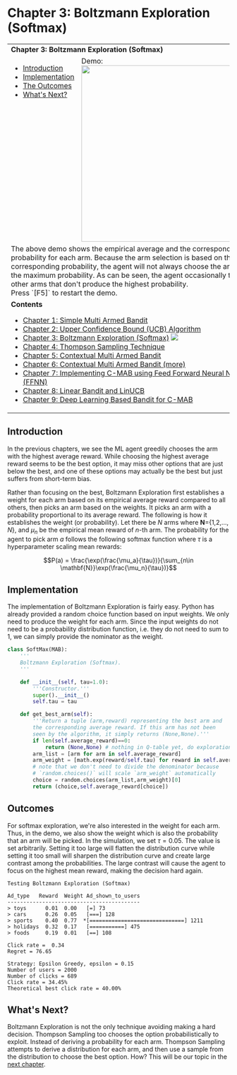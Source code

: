 # Chapter 3: Boltzmann Exploration (Softmax)

<table>
<tr><td colspan="2"><b>
Chapter 3: Boltzmann Exploration (Softmax)
</b></td></tr>
<tr>
<td valign="top">
    <ul>
        <li><a href=#intro>Introduction</a></li>
        <li><a href=#codes>Implementation</a></li>
        <li><a href=#outcomes>The Outcomes</a></li>
        <li><a href=#next>What's Next?</a></li>
    </ul>
</td>
<td>
  Demo:<br>
  <img src="https://user-images.githubusercontent.com/51439829/202054960-388c0b4d-ec34-4c49-a3e1-0f3774e79c7b.gif" width="400">
</td>
<tr><td colspan="2">
The above demo shows the empirical average and the corresponding probability for each arm. Because the arm selection is based on the corresponding probability, the agent will not always choose the arm with the maximum probability. As can be seen, the agent occasionally tries other arms that don't produce the highest probability.
<br>
Press `[F5]` to restart the demo.
</td>
<tr><td colspan="2">
<b>Contents</b><br>
<ul>
<li><a href="https://github.com/cfoh/Multi-Armed-Bandit-Example">Chapter 1: Simple Multi Armed Bandit</a></li>
<li><a href="https://github.com/cfoh/Multi-Armed-Bandit-Example/tree/main/ucb">Chapter 2: Upper Confidence Bound (UCB) Algorithm</a></li>
<li><a href="https://github.com/cfoh/Multi-Armed-Bandit-Example/tree/main/smax">Chapter 3: Boltzmann Exploration (Softmax)</a>&nbsp;<img src="https://img.shields.io/badge/This-Chapter-blue"></li>
<li><a href="https://github.com/cfoh/Multi-Armed-Bandit-Example/tree/main/ts">Chapter 4: Thompson Sampling Technique</a></li>
<li><a href="https://github.com/cfoh/Multi-Armed-Bandit-Example/tree/main/cmab">Chapter 5: Contextual Multi Armed Bandit</a></li>
<li><a href="https://github.com/cfoh/Multi-Armed-Bandit-Example/tree/main/cmab2">Chapter 6: Contextual Multi Armed Bandit (more)</a></li>
<li><a href="https://github.com/cfoh/Multi-Armed-Bandit-Example/tree/main/ffnn">Chapter 7: Implementing C-MAB using Feed Forward Neural Network (FFNN)</a></li>
<li><a href="https://github.com/cfoh/Multi-Armed-Bandit-Example/tree/main/linucb">Chapter 8: Linear Bandit and LinUCB</a></li>
<li><a href="https://github.com/cfoh/Multi-Armed-Bandit-Example/tree/main/ffnn2">Chapter 9: Deep Learning Based Bandit for C-MAB</a></li>
</ul>
</td></tr>
</table>

## Introduction<a name=intro></a>

In the previous chapters, we see the ML agent greedily chooses the arm with the highest average reward. While choosing the highest average reward seems to be the best option, it may miss other options that are just below the best, and one of these options may actually be the best but just suffers from short-term bias.

Rather than focusing on the best, Boltzmann Exploration first establishes a weight for each arm based on its empirical average reward compared to all others, then picks an arm based on the weights. It picks an arm with a probability proportional to its average reward. The following is how it establishes the weight (or probability). Let there be $N$ arms where $\mathbf{N}$={1,2,..., $N$}, and $\mu_n$ be the empirical mean reward of $n$-th arm. The probability for the agent to pick arm $a$ follows the following softmax function where $\tau$ is a hyperparameter scaling mean rewards:

$$P(a) = \frac{\exp(\frac{\mu_a}{\tau})}{\sum_{n\in \mathbf{N}}\exp(\frac{\mu_n}{\tau})}$$

## Implementation<a name=codes></a>

The implementation of Boltzmann Exploration is fairly easy. Python has already provided a random choice function based on input weights. We only need to produce the weight for each arm. Since the input weights do not need to be a probability distribution function, i.e. they do not need to sum to 1, we can simply provide the nominator as the weight.

```python
class SoftMax(MAB):
    '''
    Boltzmann Exploration (Softmax).
    '''

    def __init__(self, tau=1.0):
        '''Constructor.'''
        super().__init__()
        self.tau = tau

    def get_best_arm(self):
        '''Return a tuple (arm,reward) representing the best arm and
        the corresponding average reward. If this arm has not been 
        seen by the algorithm, it simply returns (None,None).'''
        if len(self.average_reward)==0: 
            return (None,None) # nothing in Q-table yet, do exploration
        arm_list = [arm for arm in self.average_reward]
        arm_weight = [math.exp(reward/self.tau) for reward in self.average_reward.values()]
        # note that we don't need to divide the denominator because 
        # `random.choices()` will scale `arm_weight` automatically
        choice = random.choices(arm_list,arm_weight)[0]
        return (choice,self.average_reward[choice])
```

## Outcomes<a name=outcomes></a>

For softmax exploration, we're also interested in the weight for each arm. Thus, in the demo, we also show the weight which is also the probability that an arm will be picked. In the simulation, we set $\tau=0.05$. The value is set arbitrarily. Setting it too large will flatten the distribution curve while setting it too small will sharpen the distribution curve and create large contrast among the probabilities. The large contrast will cause the agent to focus on the highest mean reward, making the decision hard again.

```console
Testing Boltzmann Exploration (Softmax)

Ad_type   Reward  Weight Ad_shown_to_users
------------------------------------------
> toys      0.01  0.00   [=] 73
> cars      0.26  0.05   [===] 128
> sports    0.40  0.77  *[==============================] 1211
> holidays  0.32  0.17   [===========] 475
> foods     0.19  0.01   [==] 108

Click rate =  0.34
Regret = 76.65

Strategy: Epsilon Greedy, epsilon = 0.15
Number of users = 2000
Number of clicks = 689
Click rate = 34.45%
Theoretical best click rate = 40.00%
```

## What's Next?<a name=next></a>

Boltzmann Exploration is not the only technique avoiding making a hard decision. Thompson Sampling too chooses the option probabilistically to exploit. Instead of deriving a probability for each arm. Thompson Sampling attempts to derive a distribution for each arm, and then use a sample from the distribution to choose the best option. How? This will be our topic in the [next chapter](https://github.com/cfoh/Multi-Armed-Bandit-Example/tree/main/ts).
